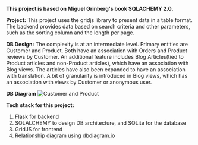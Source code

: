 **This project is based on Miguel Grinberg's book SQLACHEMY 2.0.**

**Project:** This project uses the gridjs library to present data in a table format. The backend provides data based on search criteria and other parameters, such as the sorting column and the length per page. 

**DB Design:** The complexity is at an intermediate level. Primary entities are Customer and Product. Both have an association with Orders and Product reviews by Customer. An additional feature includes Blog Articles(tied to Product articles and non-Product articles), which have an association with Blog views. The articles have also been expanded to have an association with translation. A bit of granularity is introduced in Blog views, which has an association with views by Customer or anonymous user.

**DB Diagram**
![Customer and Product](https://github.com/user-attachments/assets/6965facb-81fb-49dd-99cd-476766ca6898)

**Tech stack for this project:**
1. Flask for backend
2. SQLALCHEMY to design DB architecture, and SQLite for the database
3. GridJS for frontend
4. Relationship diagram using dbdiagram.io
